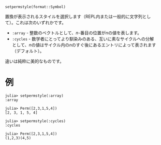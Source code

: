 ```
setpermstyle(format::Symbol)
```

置換が表示されるスタイルを選択します（REPL内または一般的に文字列として）。これは次のいずれかです。

  * `:array` - 整数のベクトルとして、$n$-番目の位置が$n$の値を表します。
  * `:cycles` - 数学者にとってより馴染みのある、互いに素なサイクルへの分解として、$n$の値はサイクル内の$n$のすぐ後にあるエントリによって表されます（デフォルト）。

違いは純粋に美的なものです。

# 例

```jldoctest
julia> setpermstyle(:array)
:array

julia> Perm([2,3,1,5,4])
[2, 3, 1, 5, 4]

julia> setpermstyle(:cycles)
:cycles

julia> Perm([2,3,1,5,4])
(1,2,3)(4,5)
```
